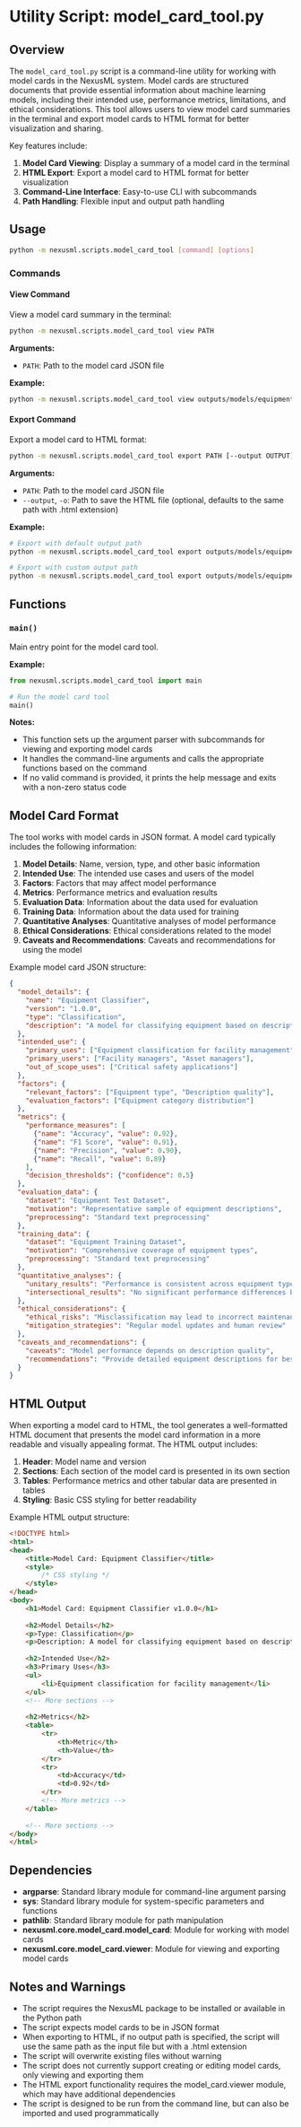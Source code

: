 # Utility Script: model_card_tool.py

## Overview

The `model_card_tool.py` script is a command-line utility for working with model cards in the NexusML system. Model cards are structured documents that provide essential information about machine learning models, including their intended use, performance metrics, limitations, and ethical considerations. This tool allows users to view model card summaries in the terminal and export model cards to HTML format for better visualization and sharing.

Key features include:

1. **Model Card Viewing**: Display a summary of a model card in the terminal
2. **HTML Export**: Export a model card to HTML format for better visualization
3. **Command-Line Interface**: Easy-to-use CLI with subcommands
4. **Path Handling**: Flexible input and output path handling

## Usage

```bash
python -m nexusml.scripts.model_card_tool [command] [options]
```

### Commands

#### View Command

View a model card summary in the terminal:

```bash
python -m nexusml.scripts.model_card_tool view PATH
```

**Arguments:**

- `PATH`: Path to the model card JSON file

**Example:**
```bash
python -m nexusml.scripts.model_card_tool view outputs/models/equipment_classifier_model_card.json
```

#### Export Command

Export a model card to HTML format:

```bash
python -m nexusml.scripts.model_card_tool export PATH [--output OUTPUT]
```

**Arguments:**

- `PATH`: Path to the model card JSON file
- `--output`, `-o`: Path to save the HTML file (optional, defaults to the same path with .html extension)

**Example:**
```bash
# Export with default output path
python -m nexusml.scripts.model_card_tool export outputs/models/equipment_classifier_model_card.json

# Export with custom output path
python -m nexusml.scripts.model_card_tool export outputs/models/equipment_classifier_model_card.json --output documentation/model_card.html
```

## Functions

### `main()`

Main entry point for the model card tool.

**Example:**
```python
from nexusml.scripts.model_card_tool import main

# Run the model card tool
main()
```

**Notes:**

- This function sets up the argument parser with subcommands for viewing and exporting model cards
- It handles the command-line arguments and calls the appropriate functions based on the command
- If no valid command is provided, it prints the help message and exits with a non-zero status code

## Model Card Format

The tool works with model cards in JSON format. A model card typically includes the following information:

1. **Model Details**: Name, version, type, and other basic information
2. **Intended Use**: The intended use cases and users of the model
3. **Factors**: Factors that may affect model performance
4. **Metrics**: Performance metrics and evaluation results
5. **Evaluation Data**: Information about the data used for evaluation
6. **Training Data**: Information about the data used for training
7. **Quantitative Analyses**: Quantitative analyses of model performance
8. **Ethical Considerations**: Ethical considerations related to the model
9. **Caveats and Recommendations**: Caveats and recommendations for using the model

Example model card JSON structure:
```json
{
  "model_details": {
    "name": "Equipment Classifier",
    "version": "1.0.0",
    "type": "Classification",
    "description": "A model for classifying equipment based on descriptions"
  },
  "intended_use": {
    "primary_uses": ["Equipment classification for facility management"],
    "primary_users": ["Facility managers", "Asset managers"],
    "out_of_scope_uses": ["Critical safety applications"]
  },
  "factors": {
    "relevant_factors": ["Equipment type", "Description quality"],
    "evaluation_factors": ["Equipment category distribution"]
  },
  "metrics": {
    "performance_measures": [
      {"name": "Accuracy", "value": 0.92},
      {"name": "F1 Score", "value": 0.91},
      {"name": "Precision", "value": 0.90},
      {"name": "Recall", "value": 0.89}
    ],
    "decision_thresholds": {"confidence": 0.5}
  },
  "evaluation_data": {
    "dataset": "Equipment Test Dataset",
    "motivation": "Representative sample of equipment descriptions",
    "preprocessing": "Standard text preprocessing"
  },
  "training_data": {
    "dataset": "Equipment Training Dataset",
    "motivation": "Comprehensive coverage of equipment types",
    "preprocessing": "Standard text preprocessing"
  },
  "quantitative_analyses": {
    "unitary_results": "Performance is consistent across equipment types",
    "intersectional_results": "No significant performance differences between categories"
  },
  "ethical_considerations": {
    "ethical_risks": "Misclassification may lead to incorrect maintenance schedules",
    "mitigation_strategies": "Regular model updates and human review"
  },
  "caveats_and_recommendations": {
    "caveats": "Model performance depends on description quality",
    "recommendations": "Provide detailed equipment descriptions for best results"
  }
}
```

## HTML Output

When exporting a model card to HTML, the tool generates a well-formatted HTML document that presents the model card information in a more readable and visually appealing format. The HTML output includes:

1. **Header**: Model name and version
2. **Sections**: Each section of the model card is presented in its own section
3. **Tables**: Performance metrics and other tabular data are presented in tables
4. **Styling**: Basic CSS styling for better readability

Example HTML output structure:
```html
<!DOCTYPE html>
<html>
<head>
    <title>Model Card: Equipment Classifier</title>
    <style>
        /* CSS styling */
    </style>
</head>
<body>
    <h1>Model Card: Equipment Classifier v1.0.0</h1>
    
    <h2>Model Details</h2>
    <p>Type: Classification</p>
    <p>Description: A model for classifying equipment based on descriptions</p>
    
    <h2>Intended Use</h2>
    <h3>Primary Uses</h3>
    <ul>
        <li>Equipment classification for facility management</li>
    </ul>
    <!-- More sections -->
    
    <h2>Metrics</h2>
    <table>
        <tr>
            <th>Metric</th>
            <th>Value</th>
        </tr>
        <tr>
            <td>Accuracy</td>
            <td>0.92</td>
        </tr>
        <!-- More metrics -->
    </table>
    
    <!-- More sections -->
</body>
</html>
```

## Dependencies

- **argparse**: Standard library module for command-line argument parsing
- **sys**: Standard library module for system-specific parameters and functions
- **pathlib**: Standard library module for path manipulation
- **nexusml.core.model_card.model_card**: Module for working with model cards
- **nexusml.core.model_card.viewer**: Module for viewing and exporting model cards

## Notes and Warnings

- The script requires the NexusML package to be installed or available in the Python path
- The script expects model cards to be in JSON format
- When exporting to HTML, if no output path is specified, the script will use the same path as the input file but with a .html extension
- The script will overwrite existing files without warning
- The script does not currently support creating or editing model cards, only viewing and exporting them
- The HTML export functionality requires the model_card.viewer module, which may have additional dependencies
- The script is designed to be run from the command line, but can also be imported and used programmatically
